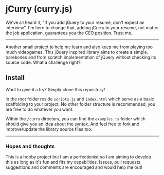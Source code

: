 # jCurry (curry.js)

We've all heard it, "If you add jQuery to your resume, don't expect an interview". I'm here to change that, adding jCurry to your resume, not matter the job application, guarantees you the CEO position. Trust me.

---

Another small project to help me learn and also keep me from playing too much videogames. This jQuery inspired library aims to create a simple, barebones and from scratch implementation of jQuery without checking its source code. What a challenge right?!

## Install

Want to give it a try? Simply clone this repository!

In the root folder reside `scripts.js` and `index.html` which serve as a basic scaffolding to your project. No other folder structure is recommended, you are free to do whatever you want.

Within the `/curry` directory, you can find the `examples.js` folder which should give you an idea about the syntax. And feel free to fork and improve/update the library source files too.

---

### Hopes and thoughts

This is a hobby project but I am a perfectionist so I am aiming to develop this as long as it's fun and fits my capabilities. Issues, pull requests, suggestions and comments are encouraged and would help me out!
